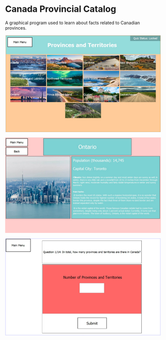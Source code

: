 # Canada Provincial Catalog

A graphical program used to learn about facts related to Canadian provinces.

![provinceListMenu](./src/images/provinceListMenu.jpg)

![provinceDataPage](./src/images/provinceDataPage.jpg)

![quizMenu](./src/images/quizMenu.jpg)

